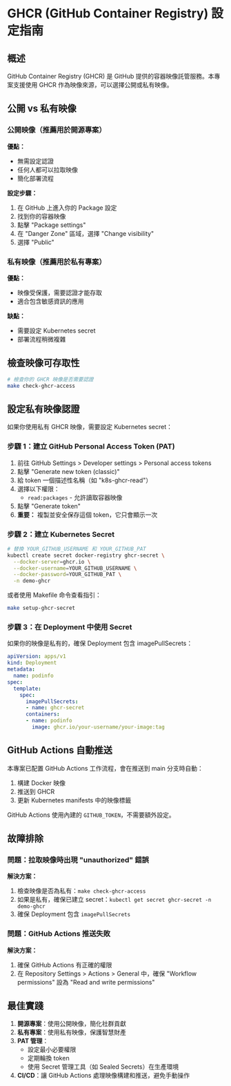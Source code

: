 # GHCR (GitHub Container Registry) 設定指南

## 概述

GitHub Container Registry (GHCR) 是 GitHub 提供的容器映像託管服務。本專案支援使用 GHCR 作為映像來源，可以選擇公開或私有映像。

## 公開 vs 私有映像

### 公開映像（推薦用於開源專案）

**優點：**
- 無需設定認證
- 任何人都可以拉取映像
- 簡化部署流程

**設定步驟：**
1. 在 GitHub 上進入你的 Package 設定
2. 找到你的容器映像
3. 點擊 "Package settings"
4. 在 "Danger Zone" 區域，選擇 "Change visibility"
5. 選擇 "Public"

### 私有映像（推薦用於私有專案）

**優點：**
- 映像受保護，需要認證才能存取
- 適合包含敏感資訊的應用

**缺點：**
- 需要設定 Kubernetes secret
- 部署流程稍微複雜

## 檢查映像可存取性

```bash
# 檢查你的 GHCR 映像是否需要認證
make check-ghcr-access
```

## 設定私有映像認證

如果你使用私有 GHCR 映像，需要設定 Kubernetes secret：

### 步驟 1：建立 GitHub Personal Access Token (PAT)

1. 前往 GitHub Settings > Developer settings > Personal access tokens
2. 點擊 "Generate new token (classic)"
3. 給 token 一個描述性名稱（如 "k8s-ghcr-read"）
4. 選擇以下權限：
   - `read:packages` - 允許讀取容器映像
5. 點擊 "Generate token"
6. **重要：** 複製並安全保存這個 token，它只會顯示一次

### 步驟 2：建立 Kubernetes Secret

```bash
# 替換 YOUR_GITHUB_USERNAME 和 YOUR_GITHUB_PAT
kubectl create secret docker-registry ghcr-secret \
  --docker-server=ghcr.io \
  --docker-username=YOUR_GITHUB_USERNAME \
  --docker-password=YOUR_GITHUB_PAT \
  -n demo-ghcr
```

或者使用 Makefile 命令查看指引：
```bash
make setup-ghcr-secret
```

### 步驟 3：在 Deployment 中使用 Secret

如果你的映像是私有的，確保 Deployment 包含 imagePullSecrets：

```yaml
apiVersion: apps/v1
kind: Deployment
metadata:
  name: podinfo
spec:
  template:
    spec:
      imagePullSecrets:
      - name: ghcr-secret
      containers:
      - name: podinfo
        image: ghcr.io/your-username/your-image:tag
```

## GitHub Actions 自動推送

本專案已配置 GitHub Actions 工作流程，會在推送到 main 分支時自動：
1. 構建 Docker 映像
2. 推送到 GHCR
3. 更新 Kubernetes manifests 中的映像標籤

GitHub Actions 使用內建的 `GITHUB_TOKEN`，不需要額外設定。

## 故障排除

### 問題：拉取映像時出現 "unauthorized" 錯誤

**解決方案：**
1. 檢查映像是否為私有：`make check-ghcr-access`
2. 如果是私有，確保已建立 secret：`kubectl get secret ghcr-secret -n demo-ghcr`
3. 確保 Deployment 包含 `imagePullSecrets`

### 問題：GitHub Actions 推送失敗

**解決方案：**
1. 確保 GitHub Actions 有正確的權限
2. 在 Repository Settings > Actions > General 中，確保 "Workflow permissions" 設為 "Read and write permissions"

## 最佳實踐

1. **開源專案**：使用公開映像，簡化社群貢獻
2. **私有專案**：使用私有映像，保護智慧財產
3. **PAT 管理**：
   - 設定最小必要權限
   - 定期輪換 token
   - 使用 Secret 管理工具（如 Sealed Secrets）在生產環境
4. **CI/CD**：讓 GitHub Actions 處理映像構建和推送，避免手動操作
